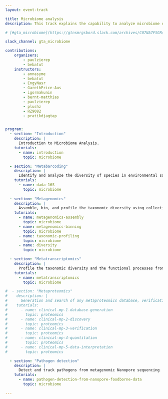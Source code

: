 ```yaml
---
layout: event-track

title: Microbiome analysis
description: This track explains the capability to analyze microbiome data using Galaxy, covering essential tasks such as amplicon analysis and its visualization. It progresses to more advanced topics, including assembly and binning - the requirements for reconstructing Metagenome-Assembled Genomes (MAGs) from microbiome samples, and finally extends to complex analyses like metatranscriptome studies and pathogen detection. Start with the tutorial at your own pace. If you need support contact us via the Slack gta_microbiome Channel during the event.

# [#gta_microbiome](https://gtnsmrgsbord.slack.com/archives/C07NA7FSGR4). Please note that the tutorials of this track where all tested successfully on useGalaxy.eu, therefore it is recommended to run all tools on this server !

slack_channel: gta_microbiome

contributions:
    organisers:
        - paulzierep
        - bebatut
    instructors:
        - annasyme
        - bebatut
        - EngyNasr
        - GarethPrice-Aus
        - igormakunin
        - bernt-matthias
        - paulzierep
        - plushz
        - RZ9082
        - pratikdjagtap


program:
  - section: "Introduction" 
    description: |
      Introduction to Microbiome Analysis. 
    tutorials:
      - name: introduction
        topic: microbiome

  - section: "Metabarcoding" 
    description: |
      Identify and analyze the diversity of species in environmental samples by amplifying and sequencing specific genetic markers
    tutorials:
      - name: dada-16S
        topic: microbiome
  
  - section: "Metagenomics" 
    description: |
      Assemble, bin, and profile the taxonomic diversity using collective DNA from environmental samples
    tutorials:  
      - name: metagenomics-assembly
        topic: microbiome
      - name: metagenomics-binning
        topic: microbiome
      - name: taxonomic-profiling
        topic: microbiome
      - name: diversity
        topic: microbiome

  - section: "Metatranscriptomics" 
    description: |
      Profile the taxonomic diversity and the functional processes from collective RNA from environmental samples
    tutorials: 
      - name: metatranscriptomics
        topic: microbiome

#  - section: "Metaproteomics" 
#    description: |
#      Generation and search of any metaproteomics database, verification and quantification of the proteins/peptides, statistical analysis of the quantified peptides
#    tutorials:
#      - name: clinical-mp-1-database-generation
#        topic: proteomics
#      - name: clinical-mp-2-discovery
#        topic: proteomics
#      - name: clinical-mp-3-verification
#        topic: proteomics
#      - name: clinical-mp-4-quantitation
#        topic: proteomics
#      - name: clinical-mp-5-data-interpretation
#        topic: proteomics

  - section: "Pathogen detection" 
    description: |
      Detect and track pathogens from metagenomic Nanopore sequencing
    tutorials: 
      - name: pathogen-detection-from-nanopore-foodborne-data
        topic: microbiome

---
```

